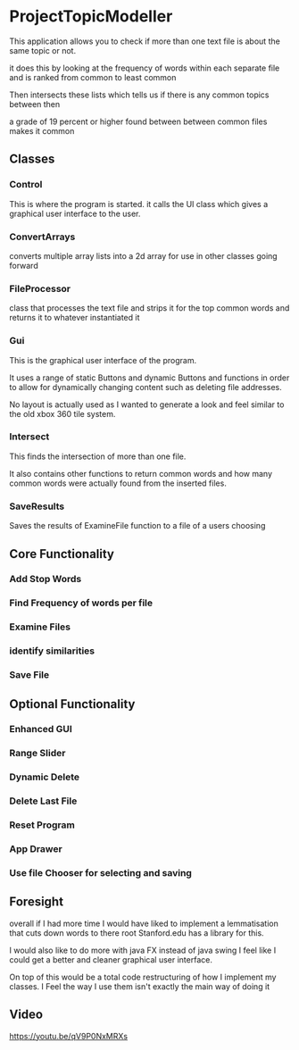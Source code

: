 # ProjectTopicModeller

This application allows you to check if more than one text file is about the same topic or not.

it does this by looking at the  frequency of words within each separate file and is ranked from common to least common

Then intersects these lists which tells us if there is any common topics between then

a grade of 19 percent or higher found between between common files makes it common

## Classes

### Control

This is where the program is started. it calls the UI class which gives a graphical user interface to the user.

### ConvertArrays

converts multiple array lists into a 2d array
for use in other classes going forward

### FileProcessor

class that processes the text file and
strips it for the top common words and returns it to whatever instantiated it
###  Gui

This is the graphical user interface of the program.

It uses a range of static Buttons and dynamic Buttons and functions in order to allow for dynamically changing content such as deleting file addresses.

No layout is actually used as I wanted to generate a look and feel similar to the old xbox 360 tile system.


### Intersect
 This finds the intersection of more than one file.
 
 It also contains other functions to return common words and how many common words were actually found from the inserted files.

### SaveResults

Saves the results of ExamineFile function to a file
of a users choosing


## Core Functionality

### Add Stop Words
### Find Frequency of words per file
### Examine Files
### identify similarities
### Save File

## Optional Functionality

### Enhanced GUI
### Range Slider
### Dynamic Delete
### Delete Last File
### Reset Program
### App Drawer
### Use file Chooser for selecting and saving 




## Foresight
overall if I had more time I would have liked to implement a lemmatisation that cuts down words to there
root Stanford.edu has a library for this.

I would also like to do more with java FX instead of java swing I feel like I could get a better and 
cleaner graphical user interface.

On top of this would be a total code restructuring of how I implement my classes. I Feel the way
I use them isn't exactly the main way of doing it 


## Video
https://youtu.be/qV9P0NxMRXs

